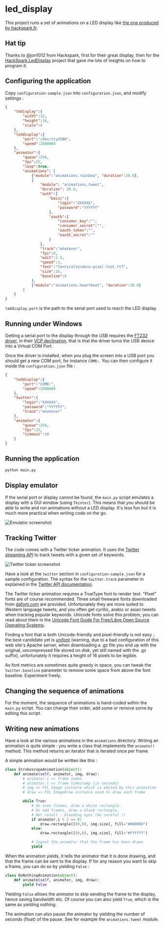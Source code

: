 led_display
===========

This project runs a set of animations on a LED display like [the one produced by hackspark.fr](http://hackspark.fr/fr/afficheur-a-led-rvb-controle-en-usb-de-32cm-x-16cm.html).

Hat tip
-------

Thanks to @jon1012 from Hackspark, first for their great display, then for the [HackSpark.LedDisplay](https://bitbucket.org/jon1012/hackspark.leddisplay) project that gave me lots of insights on how to program it.

Configuring the application
---------------------------

Copy `configuration-sample.json` into `configuration.json`, and modify settings :

```json
{
    "tkdisplay":{
        "width":32,
        "height":16,
        "scale":8
    },
    "leddisplay":{
        "port":"/dev/ttyUSB0",
        "speed":2000000
    },
    "animator":{
        "queue":256,
        "fps":25,
        "loop":true,
        "animations": [
            {"module":"animations.rainbow", "duration":30.0},
            {
                "module": "animations.tweet",
                "duration": 30.0,
                "auth":{
                    "basic":{
                        "login":"XXXXXX",
                        "password":"YYYYYY"
                    },
                    "oauth":{
                        "consumer_key":"",
                        "consumer_secret":"",
                        "oauth_token":"",
                        "oauth_secret":""
                    }
                },
                "track":"whatever",
                "fps":0,
                "wait":2.5,
                "speed":1,
                "font":"fonts/alterebro-pixel-font.ttf",
                "size":16,
                "baseline":4
            },
            {"module":"animations.heartbeat", "duration":30.0}
        ]
    }
}
```

`leddisplay.port` is the path to the serial port used to reach the LED display.

Running under Windows
---------------------

Getting a serial port to the display through the USB requires the [FT232 driver](http://www.ftdichip.com/FTDrivers.htm), in their [VCP declination](http://www.ftdichip.com/Drivers/VCP.htm), that is that the driver turns the USB device into a Virtual COM Port.

Once the driver is installed, when you plug the screen into a USB port you should get a new COM port, for instance `COM6:`. You can then configure it inside the `configuration.json` file :

```json
{
    "leddisplay":{
        "port":"COM6:",
        "speed":2000000
    },
    "twitter":{
        "login":"XXXXXX",
        "password":"YYYYYY",
        "track":"whatever"
    },
    "animator":{
        "queue":256,
        "fps":25,
        "timeout":30
    }
}
```

Running the application
-----------------------

```sh
python main.py
```

Display emulator
----------------

If the serial port or display cannot be found, the `main.py` script emulates a display with a GUI window (using `Tkinter`). This means that you should be able to write and run animations without a LED display. It's less fun but it is much more practical when writing code on the go.

![Emulator screenshot](https://raw.github.com/nlehuen/led_display/master/screenshots/emulator.png)

Tracking Twitter
----------------

The code comes with a Twitter ticker animation. It uses the [Twitter streaming API](https://dev.twitter.com/docs/api/1.1/post/statuses/filter) to track tweets with a given set of keywords.

![Twitter ticker screenshot](https://raw.github.com/nlehuen/led_display/master/screenshots/twitter.png)

Have a look at the `twitter` section in `configuration-sample.json` for a sample configuration. The syntax for the `twitter.track` parameter in explained in the [Twitter API documentation](https://dev.twitter.com/docs/streaming-apis/parameters#track).

The Twitter ticker animation requires a TrueType font to render text. "Pixel" fonts are of course recommended. Three small freeware fonts downloaded from [dafont.com](http://www.dafont.com/bitmap.php) are provided. Unfortunately they are more suited to Western language tweets, and you often get cyrillic, arabic or asian tweets when tracking popular keywords. Unicode fonts solve this problem, you can read about them in the [Unicode Font Guide For Free/Libre Open Source Operating Systems](http://unifont.org/fontguide/).

Finding a font that is both Unicode-friendly and pixel-friendly is not easy ; the best candidate yet is [unifont](http://unifoundry.com/unifont.html) (warning, due to a bad configuration of this web site's Apache server, when downloading a .gz file you end up with the original, uncompressed file stored on disk, yet still named with the .gz suffix), unfortunately it requires a height of 16 pixels to be legible.

As font metrics are sometimes quite greedy in space, you can tweak the `twitter.baseline` parameter to remove some space from above the font baseline. Experiment freely.

Changing the sequence of animations
-----------------------------------

For the moment, the sequence of animations is hand-coded within the `main.py` script. You can change their order, add some or remove some by editing this script.

Writing new animations
----------------------

Have a look at the various animations in the `animations` directory. Writing an animation is quite simple : you write a class that implements the `animate()` method. This method returns an iterator that is iterated once per frame.

A simple animation would be written like this :

```python
class StroboscopeAnimation(object):
    def animate(self, animator, img, draw):
        # animator.i => frame index
        # animator.t => frame timestamp (in seconds)
        # img => PIL Image instance which is edited by this animation
        # draw => PIL ImageDraw instance used to draw each frame

        while True:
            # On even frames, draw a white rectangle.
            # On odd frames, draw a black rectangle.
            # Net result : bleeding eyes (be careful !)
            if animator.i % 2 == 0:
                draw.rectangle([(0,0), img.size], fill="#000000")
            else:
                draw.rectangle([(0,0), img.size], fill="#ffffff")

            # Signal the animator that the frame has been drawn
            yield
```

When the animation yields, it tells the animator that it is done drawing, and that the frame can be sent to the display. If for any reason you want to skip a frame, you can do so by yielding `False` :

```python
class DoNothingAnimation(object):
    def animate(self, animator, img, draw):
        yield False
```

Yielding `False` allows the animator to skip sending the frame to the display, hence saving bandwidth etc. Of course you can also yield `True`, which is the same as yielding nothing.

The animation can also pause the animator by yielding the number of seconds (float) of the pause. See for example the `animations.tweet` module.
